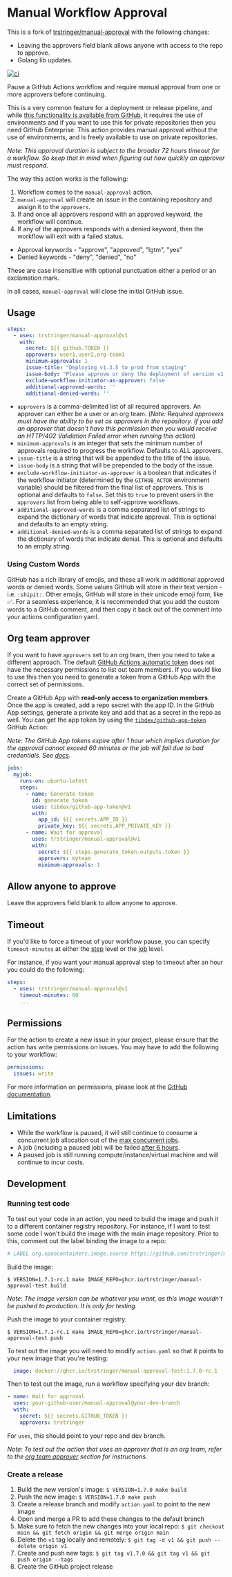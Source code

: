 # Manual Workflow Approval

This is a fork of [trstringer/manual-approval](https://github.com/trstringer/manual-approval) with the following changes:

- Leaving the approvers field blank allows anyone with access to the repo to approve.
- Golang lib updates.

[![ci](https://github.com/Delphia/manual-approval/actions/workflows/ci.yaml/badge.svg)](https://github.com/Delphia/manual-approval/actions/workflows/ci.yaml)

Pause a GitHub Actions workflow and require manual approval from one or more approvers before continuing.

This is a very common feature for a deployment or release pipeline, and while [this functionality is available from GitHub](https://docs.github.com/en/actions/managing-workflow-runs/reviewing-deployments), it requires the use of environments and if you want to use this for private repositories then you need GitHub Enterprise. This action provides manual approval without the use of environments, and is freely available to use on private repositories.

*Note: This approval duration is subject to the broader 72 hours timeout for a workflow. So keep that in mind when figuring out how quickly an approver must respond.*

The way this action works is the following:

1. Workflow comes to the `manual-approval` action.
1. `manual-approval` will create an issue in the containing repository and assign it to the `approvers`.
1. If and once all approvers respond with an approved keyword, the workflow will continue.
1. If any of the approvers responds with a denied keyword, then the workflow will exit with a failed status.

* Approval keywords - "approve", "approved", "lgtm", "yes"
* Denied keywords - "deny", "denied", "no"

These are case insensitive with optional punctuation either a period or an exclamation mark.

In all cases, `manual-approval` will close the initial GitHub issue.

## Usage

```yaml
steps:
  - uses: trstringer/manual-approval@v1
    with:
      secret: ${{ github.TOKEN }}
      approvers: user1,user2,org-team1
      minimum-approvals: 1
      issue-title: "Deploying v1.3.5 to prod from staging"
      issue-body: "Please approve or deny the deployment of version v1.3.5."
      exclude-workflow-initiator-as-approver: false
      additional-approved-words: ''
      additional-denied-words: ''
```

- `approvers` is a comma-delimited list of all required approvers. An approver can either be a user or an org team. (*Note: Required approvers must have the ability to be set as approvers in the repository. If you add an approver that doesn't have this permission then you would receive an HTTP/402 Validation Failed error when running this action*)
- `minimum-approvals` is an integer that sets the minimum number of approvals required to progress the workflow. Defaults to ALL approvers.
- `issue-title` is a string that will be appended to the title of the issue.
- `issue-body` is a string that will be prepended to the body of the issue.
- `exclude-workflow-initiator-as-approver` is a boolean that indicates if the workflow initiator (determined by the `GITHUB_ACTOR` environment variable) should be filtered from the final list of approvers. This is optional and defaults to `false`. Set this to `true` to prevent users in the `approvers` list from being able to self-approve workflows.
- `additional-approved-words` is a comma separated list of strings to expand the dictionary of words that indicate approval. This is optional and defaults to an empty string.
- `additional-denied-words` is a comma separated list of strings to expand the dictionary of words that indicate denial. This is optional and defaults to an empty string.

### Using Custom Words

GitHub has a rich library of emojis, and these all work in additional approved words or denied words.  Some values GitHub will store in their text version - i.e. `:shipit:`. Other emojis, GitHub will store in their unicode emoji form, like ✅.
For a seamless experience, it is recommended that you add the custom words to a GitHub comment, and then copy it back out of the comment into your actions configuration yaml.

## Org team approver

If you want to have `approvers` set to an org team, then you need to take a different approach. The default [GitHub Actions automatic token](https://docs.github.com/en/actions/security-guides/automatic-token-authentication#permissions-for-the-github_token) does not have the necessary permissions to list out team members. If you would like to use this then you need to generate a token from a GitHub App with the correct set of permissions.

Create a GitHub App with **read-only access to organization members**. Once the app is created, add a repo secret with the app ID. In the GitHub App settings, generate a private key and add that as a secret in the repo as well. You can get the app token by using the [`tibdex/github-app-token`](https://github.com/tibdex/github-app-token) GitHub Action:

*Note: The GitHub App tokens expire after 1 hour which implies duration for the approval cannot exceed 60 minutes or the job will fail due to bad credentials. See [docs](https://docs.github.com/en/rest/apps/apps#create-an-installation-access-token-for-an-app).*

```yaml
jobs:
  myjob:
    runs-on: ubuntu-latest
    steps:
      - name: Generate token
        id: generate_token
        uses: tibdex/github-app-token@v1
        with:
          app_id: ${{ secrets.APP_ID }}
          private_key: ${{ secrets.APP_PRIVATE_KEY }}
      - name: Wait for approval
        uses: trstringer/manual-approval@v1
        with:
          secret: ${{ steps.generate_token.outputs.token }}
          approvers: myteam
          minimum-approvals: 1
```

## Allow anyone to approve

Leave the approvers field blank to allow anyone to approve.

## Timeout

If you'd like to force a timeout of your workflow pause, you can specify `timeout-minutes` at either the [step](https://docs.github.com/en/actions/using-workflows/workflow-syntax-for-github-actions#jobsjob_idstepstimeout-minutes) level or the [job](https://docs.github.com/en/actions/using-workflows/workflow-syntax-for-github-actions#jobsjob_idtimeout-minutes) level.

For instance, if you want your manual approval step to timeout after an hour you could do the following:

```yaml
steps:
  - uses: trstringer/manual-approval@v1
    timeout-minutes: 60
    ...
```

## Permissions

For the action to create a new issue in your project, please ensure that the action has write permissions on issues. You may have to add the following to your workflow:

```yaml
permissions:
  issues: write
```

For more information on permissions, please look at the [GitHub documentation](https://docs.github.com/en/actions/using-jobs/assigning-permissions-to-jobs).

## Limitations

* While the workflow is paused, it will still continue to consume a concurrent job allocation out of the [max concurrent jobs](https://docs.github.com/en/actions/learn-github-actions/usage-limits-billing-and-administration#usage-limits).
* A job (including a paused job) will be failed [after 6 hours](https://docs.github.com/en/actions/learn-github-actions/usage-limits-billing-and-administration#usage-limits).
* A paused job is still running compute/instance/virtual machine and will continue to incur costs.

## Development

### Running test code

To test out your code in an action, you need to build the image and push it to a different container registry repository. For instance, if I want to test some code I won't build the image with the main image repository. Prior to this, comment out the label binding the image to a repo:

```dockerfile
# LABEL org.opencontainers.image.source https://github.com/trstringer/manual-approval
```

Build the image:

```
$ VERSION=1.7.1-rc.1 make IMAGE_REPO=ghcr.io/trstringer/manual-approval-test build
```

*Note: The image version can be whatever you want, as this image wouldn't be pushed to production. It is only for testing.*

Push the image to your container registry:

```
$ VERSION=1.7.1-rc.1 make IMAGE_REPO=ghcr.io/trstringer/manual-approval-test push
```

To test out the image you will need to modify `action.yaml` so that it points to your new image that you're testing:

```yaml
  image: docker://ghcr.io/trstringer/manual-approval-test:1.7.0-rc.1
```

Then to test out the image, run a workflow specifying your dev branch:

```yaml
- name: Wait for approval
  uses: your-github-user/manual-approval@your-dev-branch
  with:
    secret: ${{ secrets.GITHUB_TOKEN }}
    approvers: trstringer
```

For `uses`, this should point to your repo and dev branch.

*Note: To test out the action that uses an approver that is an org team, refer to the [org team approver](#org-team-approver) section for instructions.*

### Create a release

1. Build the new version's image: `$ VERSION=1.7.0 make build`
1. Push the new image: `$ VERSION=1.7.0 make push`
1. Create a release branch and modify `action.yaml` to point to the new image
1. Open and merge a PR to add these changes to the default branch
1. Make sure to fetch the new changes into your local repo: `$ git checkout main && git fetch origin && git merge origin main`
1. Delete the `v1` tag locally and remotely: `$ git tag -d v1 && git push --delete origin v1`
1. Create and push new tags: `$ git tag v1.7.0 && git tag v1 && git push origin --tags`
1. Create the GitHub project release
